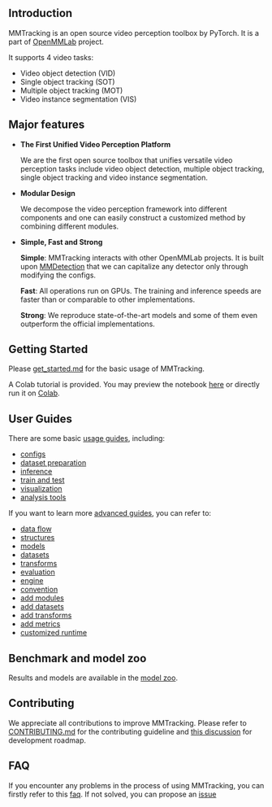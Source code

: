 ## Introduction

MMTracking is an open source video perception toolbox by PyTorch. It is a part of [OpenMMLab](https://openmmlab.com) project.

It supports 4 video tasks:

- Video object detection (VID)
- Single object tracking (SOT)
- Multiple object tracking (MOT)
- Video instance segmentation (VIS)

## Major features

- **The First Unified Video Perception Platform**

  We are the first open source toolbox that unifies versatile video perception tasks include video object detection, multiple object tracking, single object tracking and video instance segmentation.

- **Modular Design**

  We decompose the video perception framework into different components and one can easily construct a customized method by combining different modules.

- **Simple, Fast and Strong**

  **Simple**: MMTracking interacts with other OpenMMLab projects. It is built upon [MMDetection](https://github.com/open-mmlab/mmdetection) that we can capitalize any detector only through modifying the configs.

  **Fast**: All operations run on GPUs. The training and inference speeds are faster than or comparable to other implementations.

  **Strong**: We reproduce state-of-the-art models and some of them even outperform the official implementations.


## Getting Started

Please [get_started.md](docs/en/get_started.md) for the basic usage of MMTracking.

A Colab tutorial is provided. You may preview the notebook [here](./demo/MMTracking_Tutorial.ipynb) or directly run it on [Colab](https://colab.research.google.com/github/open-mmlab/mmtracking/blob/master/demo/MMTracking_Tutorial.ipynb).


## User Guides

There are some basic [usage guides](docs/en/user_guides/), including:
+ [configs](docs/en/user_guides/1_config.md)
+ [dataset preparation](docs/en/user_guides/2_dataset_prepare.md)
+ [inference](docs/en/user_guides/3_inference.md)
+ [train and test](docs/en/user_guides/4_train_test.md)
+ [visualization](docs/en/user_guides/5_visualization.md)
+ [analysis tools](docs/en/user_guides/6_analysis_tools.md)

If you want to learn more [advanced guides](docs/en/advanced_guides), you can refer to:
+ [data flow](docs/en/advanced_guides/1_data_flow.md)
+ [structures](docs/en/advanced_guides/2_structures.md)
+ [models](docs/en/advanced_guides/3_models.md)
+ [datasets](docs/en/advanced_guides/4_datasets.md)
+ [transforms](docs/en/advanced_guides/5_transforms.md)
+ [evaluation](docs/en/advanced_guides/6_evaluation.md)
+ [engine](docs/en/advanced_guides/7_engine.md)
+ [convention](docs/en/advanced_guides/8_convention.md)
+ [add modules](docs/en/advanced_guides/9_add_modules.md)
+ [add datasets](docs/en/advanced_guides/10_add_datasets.md)
+ [add transforms](docs/en/advanced_guides/11_add_transforms.md)
+ [add metrics](docs/en/advanced_guides/12_add_metrics.md)
+ [customized runtime](docs/en/advanced_guides/13_custime_runtime.md)

## Benchmark and model zoo

Results and models are available in the [model zoo](docs/en/model_zoo.md).

## Contributing

We appreciate all contributions to improve MMTracking. Please refer to [CONTRIBUTING.md](https://github.com/open-mmlab/mmcv/blob/master/CONTRIBUTING.md) for the contributing guideline and [this discussion](https://github.com/open-mmlab/mmtracking/issues/73) for development roadmap.

## FAQ

If you encounter any problems in the process of using MMTracking, you can firstly refer to this [faq](docs/en/notes/faq.md). If not solved, you can propose an [issue](https://github.com/open-mmlab/mmtracking/issues/)